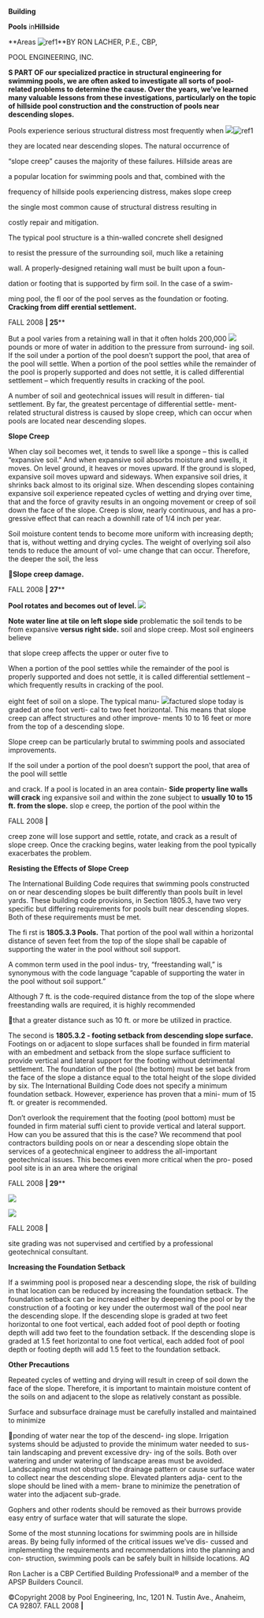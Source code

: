 ﻿**Building**

**Pools** in**Hillside**

**Areas ![ref1]**BY RON LACHER, P.E., CBP, 

POOL ENGINEERING, INC.

**S PART OF our specialized practice in structural engineering for swimming pools, we are often asked to investigate all sorts of pool-related problems to determine the cause. Over the years, we’ve learned many valuable lessons from these investigations, particularly on the topic of hillside pool construction and the construction of pools near descending slopes.** 

Pools experience serious structural distress most frequently when  ![](Aspose.Words.2f156135-6515-44ad-9036-cb883f8dc40d.002.png)![ref1]

they are located near descending slopes. The natural occurrence of  

“slope creep” causes the majority of these failures. Hillside areas are  

a popular location for swimming pools and that, combined with the  

frequency of hillside pools experiencing distress, makes slope creep  

the  single  most  common  cause  of  structural  distress  resulting  in  

costly repair and mitigation. 

The typical pool structure is a thin-walled concrete shell designed  

to resist the pressure of the surrounding soil, much like a retaining  

wall. A properly-designed retaining wall must be built upon a foun- 

dation or footing that is supported by firm soil. In the case of a swim- 

ming pool, the fl oor of the pool serves as the foundation or footing.  **Cracking from diff erential settlement.**

FALL 2008 **| 25****

But a pool varies from a retaining wall in that it often holds 200,000 ![](Aspose.Words.2f156135-6515-44ad-9036-cb883f8dc40d.003.png)pounds or more of water in addition to the pressure from surround- ing soil. If the soil under a portion of the pool doesn’t support the pool, that area of the pool will settle. When a portion of the pool settles while the remainder of the pool is properly supported and does not settle, it is called differential settlement – which frequently results in cracking of the pool.

A number of soil and geotechnical issues will result in differen- tial settlement. By far, the greatest percentage of differential settle- ment-related structural distress is caused by slope creep, which can occur when pools are located near descending slopes.

**Slope Creep**

When clay soil becomes wet, it tends to swell like a sponge – this is called “expansive soil.” And when expansive soil absorbs moisture and swells, it moves. On level ground, it heaves or moves upward. If the ground is sloped, expansive soil moves upward and sideways. When expansive soil dries, it shrinks back almost to its original size. When descending slopes containing expansive soil experience repeated cycles of wetting and drying over time, that and the force of gravity results in an ongoing movement or creep of soil down the face of the slope. Creep is slow, nearly continuous, and has a pro- gressive effect that can reach a downhill rate of 1/4 inch per year.

Soil  moisture  content  tends  to  become  more  uniform  with increasing depth; that is, without wetting and drying cycles. The weight of overlying soil also tends to reduce the amount of vol- ume change that can occur. Therefore, the deeper the soil, the less 

**Slope creep damage.**

FALL 2008 **| 27****

**Pool rotates and becomes out of level. ![](Aspose.Words.2f156135-6515-44ad-9036-cb883f8dc40d.004.png)**

**Note water line at tile on left slope side** problematic the soil tends to be from expansive **versus right side.** soil and slope creep. Most soil engineers believe 

that slope creep affects the upper or outer five to 

When a portion of the pool settles while the remainder of the pool is properly supported and does not settle, it is called differential settlement – which frequently results in cracking of the pool.

eight feet of soil on a slope. The typical manu- ![](Aspose.Words.2f156135-6515-44ad-9036-cb883f8dc40d.005.png)factured slope today is graded at one foot verti- cal to two feet horizontal. This means that slope creep can affect structures and other improve- ments 10 to 16 feet or more from the top of a descending slope.

Slope  creep  can  be  particularly  brutal  to swimming pools and associated improvements. 

If the soil under a portion of the pool doesn’t support the pool, that area of the pool will settle 

and crack. If a pool is located in an area contain- **Side property line walls will crack**  ing expansive soil and within the zone subject to **usually 10 to 15 ft. from the slope.** slop e creep, the portion of the pool within the 

FALL 2008 **|** 

creep zone will lose support and settle, rotate, and crack as a result of slope creep. Once the cracking begins, water leaking from the pool typically exacerbates the problem.

**Resisting the Effects of Slope Creep**

The International Building Code requires that swimming pools constructed on or near descending  slopes  be  built  differently  than pools built in level yards. These building code provisions, in Section 1805.3, have two very specific but differing requirements for pools built  near  descending  slopes.  Both  of  these requirements must be met. 

The fi rst is **1805.3.3 Pools.** That portion of the pool wall within a horizontal distance of seven feet from the top of the slope shall be capable of supporting the water in the pool without soil support.

A common term used in the pool indus- try,  “freestanding wall,”  is synonymous with the code language “capable of supporting the water in the pool without soil support.” 

Although 7 ft. is the code-required distance from the top of the slope where freestanding walls are required, it is highly recommended 

that a greater distance such as 10 ft. or more be utilized in practice.

The second is **1805.3.2 - footing setback from descending slope surface.** Footings on or adjacent to slope surfaces shall be founded in  firm  material  with  an  embedment  and setback  from  the  slope  surface  sufficient  to provide  vertical  and  lateral  support  for  the footing without detrimental settlement. The foundation of the pool (the bottom) must be set back from the face of the slope a distance equal to the total height of the slope divided by six. The International Building Code does not  specify  a  minimum  foundation  setback. However, experience has proven that a mini- mum of 15 ft. or greater is recommended.

Don’t  overlook  the  requirement  that  the footing (pool bottom) must be founded in firm material suffi cient to provide vertical and lateral support. How can you be assured that this is the case? We recommend that pool contractors building pools on or near a descending slope obtain the services of a geotechnical engineer to address the all-important geotechnical issues. This becomes even more critical when the pro- posed pool site is in an area where the original 

FALL 2008 **| 29****

![](Aspose.Words.2f156135-6515-44ad-9036-cb883f8dc40d.006.png)

![](Aspose.Words.2f156135-6515-44ad-9036-cb883f8dc40d.007.png)

FALL 2008 **|** 

site grading was not supervised and certified by a professional geotechnical consultant.  

**Increasing the Foundation Setback**

If  a  swimming  pool  is  proposed  near  a descending slope, the risk of building in that location  can  be  reduced  by  increasing  the foundation setback. The foundation setback can be increased either by deepening the pool or by the construction of a footing or key under the outermost wall of the pool near the descending slope. If the descending slope is graded at two feet horizontal to one foot vertical, each added foot of pool depth or footing depth will add two feet to the foundation setback. If the descending slope  is  graded  at  1.5  feet  horizontal  to  one foot vertical, each added foot of pool depth or footing depth will add 1.5 feet to the foundation setback.

**Other Precautions**

Repeated cycles of wetting and drying will result in creep of soil down the face of the slope. Therefore, it is important to maintain moisture content of the soils on and adjacent to the slope as relatively constant as possible. 

Surface  and  subsurface  drainage  must  be carefully installed and maintained to minimize 

ponding of water near the top of the descend- ing slope. Irrigation systems should be adjusted to provide the minimum water needed to sus- tain  landscaping  and  prevent  excessive  dry- ing of the soils. Both over watering and under watering of landscape areas must be avoided. Landscaping must not obstruct the drainage pattern or cause surface water to collect near the descending slope. Elevated planters adja- cent to the slope should be lined with a mem- brane  to  minimize  the  penetration  of  water into the adjacent sub-grade. 

Gophers  and  other  rodents  should  be removed as their burrows provide easy entry of surface water that will saturate the slope.

Some  of  the  most  stunning  locations  for swimming pools are in hillside areas. By being fully informed of the critical issues we’ve dis- cussed and implementing the requirements and recommendations into the planning and con- struction, swimming pools can be safely built in hillside locations.  AQ

Ron Lacher is a CBP Certified Building Professional® and a member of the APSP Builders Council. 

©Copyright 2008 by Pool Engineering, Inc, 1201 N. Tustin Ave., Anaheim, CA 92807.
FALL 2008 **|** 

[ref1]: Aspose.Words.2f156135-6515-44ad-9036-cb883f8dc40d.001.png
